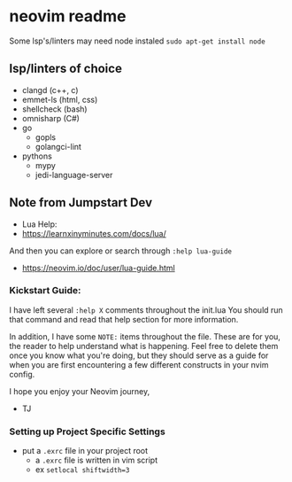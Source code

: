 # neovim readme
Some lsp's/linters may need node instaled
`sudo apt-get install node`

## lsp/linters of choice
- clangd        (c++, c)
- emmet-ls      (html, css)
- shellcheck    (bash)
- omnisharp     (C#)
- go
    - gopls
    - golangci-lint
- pythons
    - mypy
    - jedi-language-server

## Note from Jumpstart Dev
- Lua Help:
- https://learnxinyminutes.com/docs/lua/

And then you can explore or search through `:help lua-guide`
- https://neovim.io/doc/user/lua-guide.html

### Kickstart Guide:
I have left several `:help X` comments throughout the init.lua
You should run that command and read that help section for more information.

In addition, I have some `NOTE:` items throughout the file.
These are for you, the reader to help understand what is happening. Feel free to delete
them once you know what you're doing, but they should serve as a guide for when you
are first encountering a few different constructs in your nvim config.

I hope you enjoy your Neovim journey,
- TJ

### Setting up Project Specific Settings
- put a `.exrc` file in your project root
    - a `.exrc` file is written in vim script
    - ex `setlocal shiftwidth=3`
